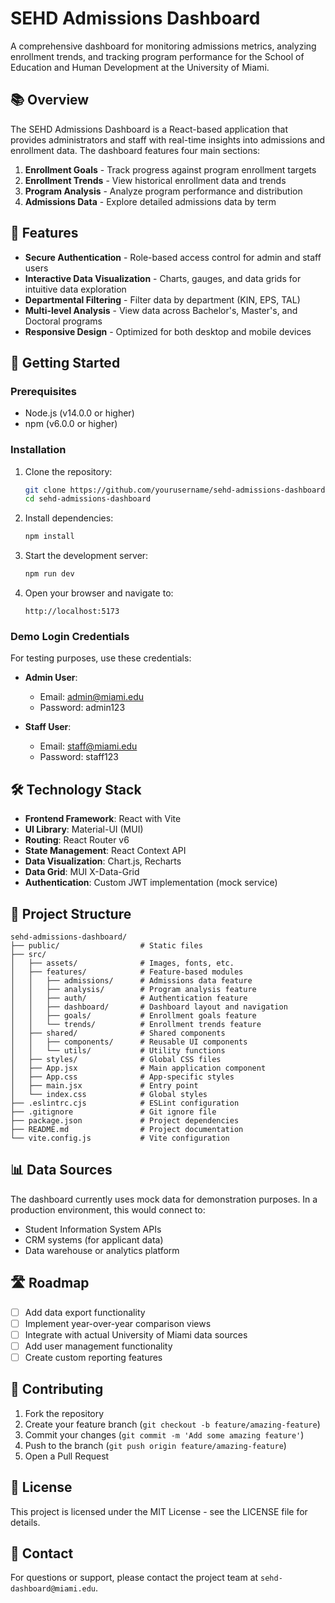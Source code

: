 # SEHD Admissions Dashboard

A comprehensive dashboard for monitoring admissions metrics, analyzing enrollment trends, and tracking program performance for the School of Education and Human Development at the University of Miami.


## 📚 Overview

The SEHD Admissions Dashboard is a React-based application that provides administrators and staff with real-time insights into admissions and enrollment data. The dashboard features four main sections:

1. **Enrollment Goals** - Track progress against program enrollment targets
2. **Enrollment Trends** - View historical enrollment data and trends
3. **Program Analysis** - Analyze program performance and distribution
4. **Admissions Data** - Explore detailed admissions data by term

## 🔧 Features

- **Secure Authentication** - Role-based access control for admin and staff users
- **Interactive Data Visualization** - Charts, gauges, and data grids for intuitive data exploration
- **Departmental Filtering** - Filter data by department (KIN, EPS, TAL)
- **Multi-level Analysis** - View data across Bachelor's, Master's, and Doctoral programs
- **Responsive Design** - Optimized for both desktop and mobile devices

## 🚀 Getting Started

### Prerequisites

- Node.js (v14.0.0 or higher)
- npm (v6.0.0 or higher)

### Installation

1. Clone the repository:
   ```bash
   git clone https://github.com/yourusername/sehd-admissions-dashboard.git
   cd sehd-admissions-dashboard
   ```

2. Install dependencies:
   ```bash
   npm install
   ```

3. Start the development server:
   ```bash
   npm run dev
   ```

4. Open your browser and navigate to:
   ```
   http://localhost:5173
   ```

### Demo Login Credentials

For testing purposes, use these credentials:

- **Admin User**:
  - Email: admin@miami.edu
  - Password: admin123

- **Staff User**:
  - Email: staff@miami.edu
  - Password: staff123

## 🛠️ Technology Stack

- **Frontend Framework**: React with Vite
- **UI Library**: Material-UI (MUI)
- **Routing**: React Router v6
- **State Management**: React Context API
- **Data Visualization**: Chart.js, Recharts
- **Data Grid**: MUI X-Data-Grid
- **Authentication**: Custom JWT implementation (mock service)

## 📁 Project Structure

```
sehd-admissions-dashboard/
├── public/                  # Static files
├── src/
│   ├── assets/              # Images, fonts, etc.
│   ├── features/            # Feature-based modules
│   │   ├── admissions/      # Admissions data feature
│   │   ├── analysis/        # Program analysis feature
│   │   ├── auth/            # Authentication feature
│   │   ├── dashboard/       # Dashboard layout and navigation
│   │   ├── goals/           # Enrollment goals feature
│   │   └── trends/          # Enrollment trends feature
│   ├── shared/              # Shared components
│   │   ├── components/      # Reusable UI components
│   │   └── utils/           # Utility functions
│   ├── styles/              # Global CSS files
│   ├── App.jsx              # Main application component
│   ├── App.css              # App-specific styles
│   ├── main.jsx             # Entry point
│   └── index.css            # Global styles
├── .eslintrc.cjs            # ESLint configuration
├── .gitignore               # Git ignore file
├── package.json             # Project dependencies
├── README.md                # Project documentation
└── vite.config.js           # Vite configuration
```

## 📊 Data Sources

The dashboard currently uses mock data for demonstration purposes. In a production environment, this would connect to:

- Student Information System APIs
- CRM systems (for applicant data)
- Data warehouse or analytics platform

## 🛣️ Roadmap

- [ ] Add data export functionality
- [ ] Implement year-over-year comparison views
- [ ] Integrate with actual University of Miami data sources
- [ ] Add user management functionality
- [ ] Create custom reporting features

## 💼 Contributing

1. Fork the repository
2. Create your feature branch (`git checkout -b feature/amazing-feature`)
3. Commit your changes (`git commit -m 'Add some amazing feature'`)
4. Push to the branch (`git push origin feature/amazing-feature`)
5. Open a Pull Request

## 📄 License

This project is licensed under the MIT License - see the LICENSE file for details.

## 📧 Contact

For questions or support, please contact the project team at `sehd-dashboard@miami.edu`.
